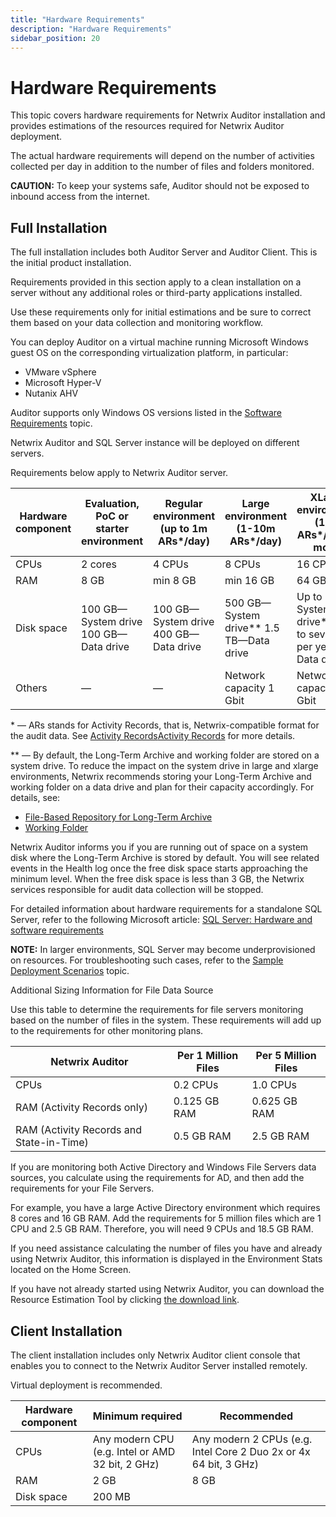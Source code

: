 ```yaml
---
title: "Hardware Requirements"
description: "Hardware Requirements"
sidebar_position: 20
---
```


# Hardware Requirements

This topic covers hardware requirements for Netwrix Auditor installation and provides estimations of
the resources required for Netwrix Auditor deployment.

The actual hardware requirements will depend on the number of activities collected per day in
addition to the number of files and folders monitored.

**CAUTION:** To keep your systems safe, Auditor should not be exposed to inbound access from the
internet.

## Full Installation

The full installation includes both Auditor Server and Auditor Client. This is the initial product
installation.

Requirements provided in this section apply to a clean installation on a server without any
additional roles or third-party applications installed.

Use these requirements only for initial estimations and be sure to correct them based on your data
collection and monitoring workflow.

You can deploy Auditor on a virtual machine running Microsoft Windows guest OS on the corresponding
virtualization platform, in particular:

- VMware vSphere
- Microsoft Hyper-V
- Nutanix AHV

Auditor supports only Windows OS versions listed in the [Software Requirements](/docs/auditor/10.8/requirements/software.md) topic.

Netwrix Auditor and SQL Server instance will be deployed on different servers.

Requirements below apply to Netwrix Auditor server.

| Hardware component | Evaluation, PoC or starter environment | Regular environment (up to 1m ARs\*/day) | Large environment (1-10m ARs\*/day)       | XLarge environment (10m ARs\*/day or more)                       |
| ------------------ | -------------------------------------- | ---------------------------------------- | ----------------------------------------- | ---------------------------------------------------------------- |
| CPUs               | 2 cores                                | 4 CPUs                                   | 8 CPUs                                    | 16 CPUs                                                          |
| RAM                | 8 GB                                   | min 8 GB                                 | min 16 GB                                 | 64 GB                                                            |
| Disk space         | 100 GB—System drive 100 GB—Data drive  | 100 GB—System drive 400 GB—Data drive    | 500 GB—System drive\*\* 1.5 TB—Data drive | Up to 1 TB—System drive\*\* Up to several TB per year—Data drive |
| Others             | —                                      | —                                        | Network capacity 1 Gbit                   | Network capacity 1 Gbit                                          |

\* — ARs stands for Activity Records, that is, Netwrix-compatible format for the audit data. See
[Activity Records](/docs/auditor/10.8/api/postdata/activityrecords.md)[Activity Records](/docs/auditor/10.8/api/postdata/activityrecords.md)
for more details.

\*\* — By default, the Long-Term Archive and working folder are stored on a system drive. To reduce
the impact on the system drive in large and xlarge environments, Netwrix recommends storing your
Long-Term Archive and working folder on a data drive and plan for their capacity accordingly. For
details, see:

- [File-Based Repository for Long-Term Archive](/docs/auditor/10.8/requirements/longtermarchive.md)
- [Working Folder](/docs/auditor/10.8/requirements/workingfolder.md)

Netwrix Auditor informs you if you are running out of space on a system disk where the Long-Term
Archive is stored by default. You will see related events in the Health log once the free disk space
starts approaching the minimum level. When the free disk space is less than 3 GB, the Netwrix
services responsible for audit data collection will be stopped.

For detailed information about hardware requirements for a standalone SQL Server, refer to the
following Microsoft article:
[SQL Server: Hardware and software requirements](https://learn.microsoft.com/en-us/sql/sql-server/install/hardware-and-software-requirements-for-installing-sql-server-2019?view=sql-server-ver16)

**NOTE:** In larger environments, SQL Server may become underprovisioned on resources. For
troubleshooting such cases, refer to the [Sample Deployment Scenarios](/docs/auditor/10.8/requirements/deploymentscenarios.md)
topic.

Additional Sizing Information for File Data Source

Use this table to determine the requirements for file servers monitoring based on the number of
files in the system. These requirements will add up to the requirements for other monitoring plans.

| Netwrix Auditor                          | Per 1 Million Files | Per 5 Million Files |
| ---------------------------------------- | ------------------- | ------------------- |
| CPUs                                     | 0.2 CPUs            | 1.0 CPUs            |
| RAM (Activity Records only)              | 0.125 GB RAM        | 0.625 GB RAM        |
| RAM (Activity Records and State-in-Time) | 0.5 GB RAM          | 2.5 GB RAM          |

If you are monitoring both Active Directory and Windows File Servers data sources, you calculate
using the requirements for AD, and then add the requirements for your File Servers.

For example, you have a large Active Directory environment which requires 8 cores and 16 GB RAM. Add
the requirements for 5 million files which are 1 CPU and 2.5 GB RAM. Therefore, you will need 9 CPUs
and 18.5 GB RAM.

If you need assistance calculating the number of files you have and already using Netwrix Auditor,
this information is displayed in the Environment Stats located on the Home Screen.

If you have not already started using Netwrix Auditor, you can download the Resource Estimation Tool
by clicking
[the download link](https://releases.netwrix.com/products/auditor/10.7/auditor-resource-estimation-tool-1.2.39.zip).

## Client Installation

The client installation includes only Netwrix Auditor client console that enables you to connect to
the Netwrix Auditor Server installed remotely.

Virtual deployment is recommended.

| Hardware component | Minimum required                                 | Recommended                                                      |
| ------------------ | ------------------------------------------------ | ---------------------------------------------------------------- |
| CPUs               | Any modern CPU (e.g. Intel or AMD 32 bit, 2 GHz) | Any modern 2 CPUs (e.g. Intel Core 2 Duo 2x or 4x 64 bit, 3 GHz) |
| RAM                | 2 GB                                             | 8 GB                                                             |
| Disk space         | 200 MB                                           |                                                                  |
